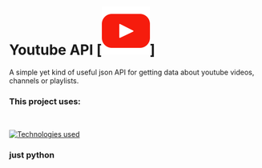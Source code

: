 # Youtube API [![Youtube](./assets/youtube.svg)]

A simple yet kind of useful json API for getting data about youtube videos, channels or playlists.

### This project uses:
<br/>

[![Technologies used](https://skillicons.dev/icons?i=py)](/)

### just python